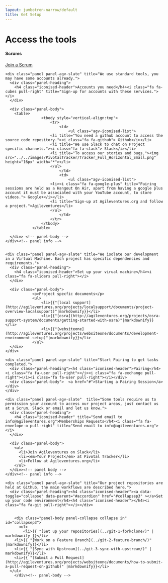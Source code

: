 ```yaml
---
layout: jumbotron-narrow/default
title: Get Setup
---
```


<div class="panel agv-orange-panel">
  <div style="width:420px" class="center-block">
    <h1>Access the tools</h1>
  </div>
</div>

<div class="panel-group" id="accordion">
  <div class="col-md-6">
    <div class="panel panel-agv-slate" title="Join a scrum, we hold 5 a day and introduce yourself.">
      <div class="panel-heading"><h4 class="iconised-header">Scrums</h4><i class="fa fa-group pull-right"></i></div>
      <div class="panel-body">  <a href="http://agileventures.org/events">Join a Scrum</a></div>
    </div>

    <div class="panel panel-agv-slate" title="We use standard tools, you may have some accounts already.">
      <div class="panel-heading">
        <h4 class="iconised-header">Accounts you need</h4><i class="fa fa-cubes pull-right" title="Sign-up for accounts with these services."></i>
      </div>

      <div class="panel-body">
        <table>
					<tbody style="vertical-align:top">
						<tr>
							<td>
								<ul class="agv-iconised-list">
          				<li title="You need a github account to access the source code repository."><i class="fa fa-github"> Github</i></li>
          				<li title="We use Slack to chat on Project specific channels."><i class="fa fa-slack"> Slack</i></li>
          				<li title="To access our stories and bugs."><img src="../../images/PivotalTracker/Tracker_Full_Horizontal_Small.png" height="16px" width="*"></li>
        				</ul>
							</td>
							<td>
								<ul class="agv-iconised-list">
          				<li><i class="fa fa-google-plus" title="Pairing sessions are held as a Hangout On Air, apart from having a google plus account it must be associated with your YouTube account, to store videos."> Google+</i></li>
          				<li title="Sign-up at Agileventures.org and follow a project.">Agileventures</li>
        				</ul>
							</td>
						</tr>
					</tbody>
				</table>

      </div> <!-- panel-body -->
    </div><!-- panel info -->


    <div class="panel panel-agv-slate" title="We isolate our development in a Virtual Machine. Each project has specific dependencies and requirements.">
      <div class="panel-heading">
        <h4 class="iconised-header">Set up your virual machine</h4><i class="fa fa-sliders pull-right"></i>
      </div>

      <div class="panel-body">
				<p>Project specfic documents</p>
				<ul>
					<li>{{"[local support](http://agileventures.org/projects/localsupport/documents/project-overview-localsupport)"|markdownify}}</li>
					<li>{{"[osra](http://agileventures.org/projects/osra-support-system/documents/getting-started-with-osra)"|markdownify}}</li>
					<li>{{"[websiteone](http://agileventures.org/projects/websiteone/documents/development-environment-setup)"|markdownify}}</li>
				</ul>
      </div>
    </div>

    
  </div> <!-- col-md-6 -->
  
  <!-- in the midlle -->


  <div class="col-md-6">
    
    <div class="panel panel-agv-slate" title="Start Pairing to get tasks completed.">
      <div class="panel-heading"><h4 class="iconised-header">Pairing</h4><i class="fa fa-user pull-right"></i><i class="fa fa-exchange pull-right"></i><i class="fa fa-user pull-right"></i></div>
      <div class="panel-body">  <a href="#">Starting a Pairing Session</a></div>
    </div>
    
    <div class="panel panel-agv-slate"  title="Some tools require us to permission your account to access our project areas, just contact us at a Scrum, Slack or email and let us know.">
      <div class="panel-heading">
        <h4 class="iconised-header" title="Send email to info@agileventures.org">Memberships Requests</h4><i class="fa fa-envelope-o pull-right" title="Send email to info@agileventures.org"></i>
      </div>
      
      <div class="panel-body">
        <ul>
          <li>Join Agileventures on Slack</li>
          <li><em>Your Project</em> at Pivotal Tracker</li>
          <li>Follow at Agileventures.org</li>
        </ul>
      </div><!-- panel body -->
    </div><!-- panel info -->

    <div class="panel panel-agv-slate" title="Our project repositories are held at Github, the main workflows are described here.">
      <div class="panel-heading"><h4 class="iconised-header"><a data-toggle="collapse" data-parent="#accordion" href="#collapsep3" ></a>Set up your code environment</h4><h4 class="iconised-header"></h4><i class="fa fa-git pull-right"></i></div>


        <div class="panel-body panel-collapse collapse in" id="collapsep3">
          <ul>
            <li>{{ "[Set up your repositories](../git-1-forkclone/)" | markdownify }}</li>
	    <li>{{ "[Work on a Feature Branch](../git-2-feature-branch/)" |markdownify}}</li>
	    <li>{{ "[Sync with Upstream](../git-3-sync-with-upstream/)" | markdownify}}</li>
	    <li>{{ "[Submit a Pull Request](http://agileventures.org/projects/websiteone/documents/how-to-submit-a-pull-request-on-github)" |markdownify}}</li>
	  </ul>
        </div><!-- panel-body -->

</div><!-- panel-group -->
